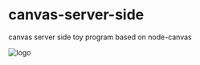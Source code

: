 # canvas-server-side
canvas server side toy program based on node-canvas

![logo](canvas-server-side/state.png)